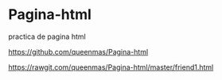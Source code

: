# Pagina-html
practica de pagina html

https://github.com/queenmas/Pagina-html

https://rawgit.com/queenmas/Pagina-html/master/friend1.html
